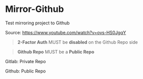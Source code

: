 # Mirror-Github

Test mirroring project to Github

Source:
https://www.youtube.com/watch?v=ovs-HS0JgqY

> **2-Factor Auth** MUST be **disabled** on the Github Repo side

> **Github Repo** MUST be a **Public Repo**


Gitlab: Private Repo

Github: Public Repo
